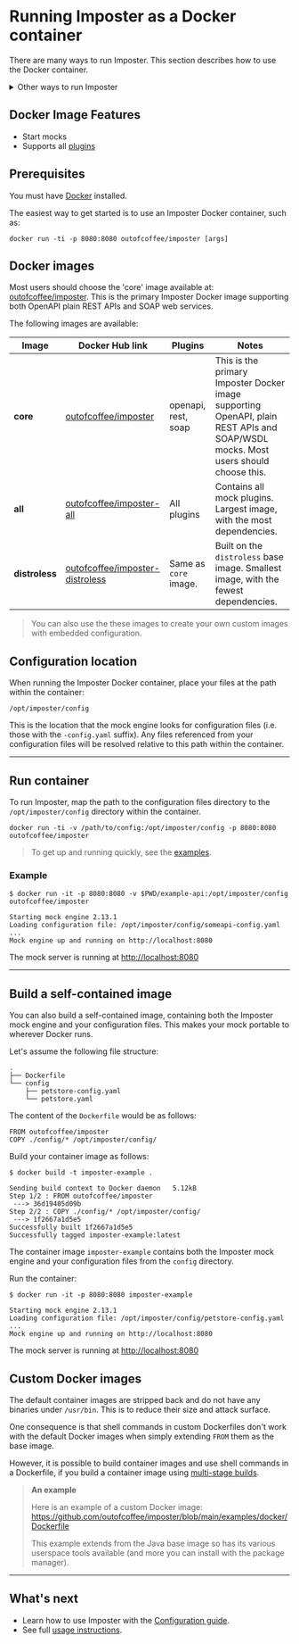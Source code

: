 # Running Imposter as a Docker container

There are many ways to run Imposter. This section describes how to use the Docker container.

<details>
<summary>Other ways to run Imposter</summary>

**Standalone mock server**

- Using the command line client - see [Imposter CLI](./run_imposter_cli.md)
- As a Lambda function in AWS - see [Imposter AWS Lambda](./run_imposter_aws_lambda.md)
- As a JAR file on the JVM - see [Imposter JAR file](./run_imposter_jar.md)

**Embed in unit/integration tests**

- Embed within your **Java/Kotlin/Scala/JVM** unit tests - see [JVM bindings](./embed_jvm.md)
- Embed within your **JavaScript/Node.js** unit tests - see [JavaScript bindings](https://github.com/imposter-project/imposter-js)

**Within your CI/CD pipeline**

- Use the [Imposter GitHub Actions](./github_actions.md) to start and stop Imposter during your CI/CD pipeline.

</details>

## Docker Image Features

- Start mocks
- Supports all [plugins](./plugins.md)

## Prerequisites

You must have [Docker](https://docs.docker.com/get-docker/) installed.

The easiest way to get started is to use an Imposter Docker container, such as:

    docker run -ti -p 8080:8080 outofcoffee/imposter [args]

## Docker images

Most users should choose the 'core' image available at: [outofcoffee/imposter](https://hub.docker.com/r/outofcoffee/imposter). This is the primary Imposter Docker image supporting both OpenAPI plain REST APIs and SOAP web services.

The following images are available:

| Image          | Docker Hub link                                                                             | Plugins               | Notes                                                                                                                             |
|----------------|---------------------------------------------------------------------------------------------|-----------------------|-----------------------------------------------------------------------------------------------------------------------------------|
| **core**       | [outofcoffee/imposter](https://hub.docker.com/r/outofcoffee/imposter)                       | openapi, rest, soap   | This is the primary Imposter Docker image supporting OpenAPI, plain REST APIs and SOAP/WSDL mocks. Most users should choose this. |
| **all**        | [outofcoffee/imposter-all](https://hub.docker.com/r/outofcoffee/imposter-all)               | All plugins           | Contains all mock plugins. Largest image, with the most dependencies.                                                             |
| **distroless** | [outofcoffee/imposter-distroless](https://hub.docker.com/r/outofcoffee/imposter-distroless) | Same as `core` image. | Built on the `distroless` base image. Smallest image, with the fewest dependencies.                                               |

> You can also use the these images to create your own custom images with embedded configuration.

## Configuration location

When running the Imposter Docker container, place your files at the path within the container:

    /opt/imposter/config

This is the location that the mock engine looks for configuration files (i.e. those with the `-config.yaml` suffix). Any files referenced from your configuration files will be resolved relative to this path within the container.

---

## Run container

To run Imposter, map the path to the configuration files directory to the `/opt/imposter/config` directory within the container.

    docker run -ti -v /path/to/config:/opt/imposter/config -p 8080:8080 outofcoffee/imposter

> To get up and running quickly, see the [examples](https://github.com/outofcoffee/imposter/tree/main/examples).

### Example

```shell
$ docker run -it -p 8080:8080 -v $PWD/example-api:/opt/imposter/config outofcoffee/imposter

Starting mock engine 2.13.1
Loading configuration file: /opt/imposter/config/someapi-config.yaml
...
Mock engine up and running on http://localhost:8080
```

The mock server is running at [http://localhost:8080](http://localhost:8080)

---

## Build a self-contained image

You can also build a self-contained image, containing both the Imposter mock engine and your configuration files. This makes your mock portable to wherever Docker runs.

Let's assume the following file structure:

```
.
├── Dockerfile
└── config
    ├── petstore-config.yaml
    └── petstore.yaml
```

The content of the `Dockerfile` would be as follows:

```
FROM outofcoffee/imposter
COPY ./config/* /opt/imposter/config/
```

Build your container image as follows:

```shell
$ docker build -t imposter-example .

Sending build context to Docker daemon   5.12kB
Step 1/2 : FROM outofcoffee/imposter
 ---> 36d19405d09b
Step 2/2 : COPY ./config/* /opt/imposter/config/
 ---> 1f2667a1d5e5
Successfully built 1f2667a1d5e5
Successfully tagged imposter-example:latest
```

The container image `imposter-example` contains both the Imposter mock engine and your configuration files from the `config` directory.

Run the container:

```shell
$ docker run -it -p 8080:8080 imposter-example

Starting mock engine 2.13.1
Loading configuration file: /opt/imposter/config/petstore-config.yaml
...
Mock engine up and running on http://localhost:8080
```

The mock server is running at [http://localhost:8080](http://localhost:8080)

## Custom Docker images

The default container images are stripped back and do not have any binaries under `/usr/bin`. This is to reduce their size and attack surface.

One consequence is that shell commands in custom Dockerfiles don't work with the default Docker images when simply extending `FROM` them as the base image.

However, it is possible to build container images and use shell commands in a Dockerfile, if you build a container image using [multi-stage builds](https://docs.docker.com/build/building/multi-stage/).

> **An example**
> 
> Here is an example of a custom Docker image: https://github.com/outofcoffee/imposter/blob/main/examples/docker/Dockerfile
>
> This example extends from the Java base image so has its various userspace tools available (and more you can install with the package manager).

---

## What's next

- Learn how to use Imposter with the [Configuration guide](configuration.md).
- See full [usage instructions](./usage.md).
